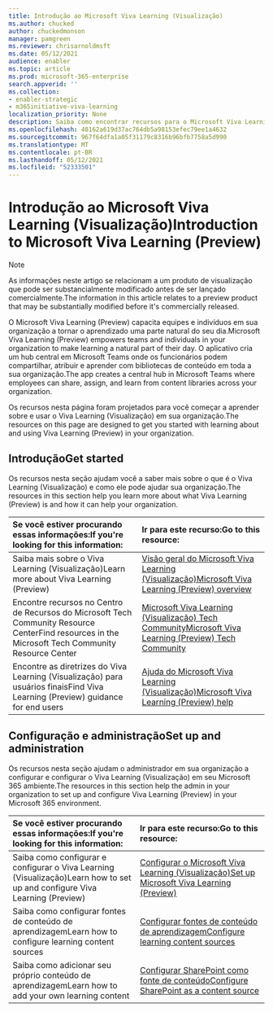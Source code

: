 ```yaml
---
title: Introdução ao Microsoft Viva Learning (Visualização)
ms.author: chucked
author: chuckedmonson
manager: pamgreen
ms.reviewer: chrisarnoldmsft
ms.date: 05/12/2021
audience: enabler
ms.topic: article
ms.prod: microsoft-365-enterprise
search.appverid: ''
ms.collection:
- enabler-strategic
- m365initiative-viva-learning
localization_priority: None
description: Saiba como encontrar recursos para o Microsoft Viva Learning (Visualização).
ms.openlocfilehash: 48162a619d37ac764db5a98153efec79ee1a4632
ms.sourcegitcommit: 967f64dfa1a05f31179c8316b96bfb7758a5d990
ms.translationtype: MT
ms.contentlocale: pt-BR
ms.lasthandoff: 05/12/2021
ms.locfileid: "52333501"
---
```

# <a name="introduction-to-microsoft-viva-learning-preview"></a><span data-ttu-id="50fdb-103">Introdução ao Microsoft Viva Learning (Visualização)</span><span class="sxs-lookup"><span data-stu-id="50fdb-103">Introduction to Microsoft Viva Learning (Preview)</span></span>

> [!NOTE]
> <span data-ttu-id="50fdb-104">As informações neste artigo se relacionam a um produto de visualização que pode ser substancialmente modificado antes de ser lançado comercialmente.</span><span class="sxs-lookup"><span data-stu-id="50fdb-104">The information in this article relates to a preview product that may be substantially modified before it's commercially released.</span></span> 

<span data-ttu-id="50fdb-105">O Microsoft Viva Learning (Preview) capacita equipes e indivíduos em sua organização a tornar o aprendizado uma parte natural do seu dia.</span><span class="sxs-lookup"><span data-stu-id="50fdb-105">Microsoft Viva Learning (Preview) empowers teams and individuals in your organization to make learning a natural part of their day.</span></span> <span data-ttu-id="50fdb-106">O aplicativo cria um hub central em Microsoft Teams onde os funcionários podem compartilhar, atribuir e aprender com bibliotecas de conteúdo em toda a sua organização.</span><span class="sxs-lookup"><span data-stu-id="50fdb-106">The app creates a central hub in Microsoft Teams where employees can share, assign, and learn from content libraries across your organization.</span></span>

<span data-ttu-id="50fdb-107">Os recursos nesta página foram projetados para você começar a aprender sobre e usar o Viva Learning (Visualização) em sua organização.</span><span class="sxs-lookup"><span data-stu-id="50fdb-107">The resources on this page are designed to get you started with learning about and using Viva Learning (Preview) in your organization.</span></span>

## <a name="get-started"></a><span data-ttu-id="50fdb-108">Introdução</span><span class="sxs-lookup"><span data-stu-id="50fdb-108">Get started</span></span>

<span data-ttu-id="50fdb-109">Os recursos nesta seção ajudam você a saber mais sobre o que é o Viva Learning (Visualização) e como ele pode ajudar sua organização.</span><span class="sxs-lookup"><span data-stu-id="50fdb-109">The resources in this section help you learn more about what Viva Learning (Preview) is and how it can help your organization.</span></span>

| <span data-ttu-id="50fdb-110">Se você estiver procurando essas informações:</span><span class="sxs-lookup"><span data-stu-id="50fdb-110">If you're looking for this information:</span></span> | <span data-ttu-id="50fdb-111">Ir para este recurso:</span><span class="sxs-lookup"><span data-stu-id="50fdb-111">Go to this resource:</span></span> |
|:-----|:-----|
|<span data-ttu-id="50fdb-112">Saiba mais sobre o Viva Learning (Visualização)</span><span class="sxs-lookup"><span data-stu-id="50fdb-112">Learn more about Viva Learning (Preview)</span></span>|[<span data-ttu-id="50fdb-113">Visão geral do Microsoft Viva Learning (Visualização)</span><span class="sxs-lookup"><span data-stu-id="50fdb-113">Microsoft Viva Learning (Preview) overview</span></span>](overview-viva-learning.md)|
|<span data-ttu-id="50fdb-114">Encontre recursos no Centro de Recursos do Microsoft Tech Community Resource Center</span><span class="sxs-lookup"><span data-stu-id="50fdb-114">Find resources in the Microsoft Tech Community Resource Center</span></span>|[<span data-ttu-id="50fdb-115">Microsoft Viva Learning (Visualização) Tech Community</span><span class="sxs-lookup"><span data-stu-id="50fdb-115">Microsoft Viva Learning (Preview) Tech Community</span></span>](https://resources.techcommunity.microsoft.com/viva-learning/)|
|<span data-ttu-id="50fdb-116">Encontre as diretrizes do Viva Learning (Visualização) para usuários finais</span><span class="sxs-lookup"><span data-stu-id="50fdb-116">Find Viva Learning (Preview) guidance for end users</span></span>|[<span data-ttu-id="50fdb-117">Ajuda do Microsoft Viva Learning (Visualização)</span><span class="sxs-lookup"><span data-stu-id="50fdb-117">Microsoft Viva Learning (Preview) help</span></span>](https://support.microsoft.com/office/learning-preview-app-01bfed12-c327-41e0-a68f-7fa527dcc98a)|

## <a name="set-up-and-administration"></a><span data-ttu-id="50fdb-118">Configuração e administração</span><span class="sxs-lookup"><span data-stu-id="50fdb-118">Set up and administration</span></span>

<span data-ttu-id="50fdb-119">Os recursos nesta seção ajudam o administrador em sua organização a configurar e configurar o Viva Learning (Visualização) em seu Microsoft 365 ambiente.</span><span class="sxs-lookup"><span data-stu-id="50fdb-119">The resources in this section help the admin in your organization to set up and configure Viva Learning (Preview) in your Microsoft 365 environment.</span></span>

| <span data-ttu-id="50fdb-120">Se você estiver procurando essas informações:</span><span class="sxs-lookup"><span data-stu-id="50fdb-120">If you're looking for this information:</span></span> | <span data-ttu-id="50fdb-121">Ir para este recurso:</span><span class="sxs-lookup"><span data-stu-id="50fdb-121">Go to this resource:</span></span> |
|:-----|:-----|
|<span data-ttu-id="50fdb-122">Saiba como configurar e configurar o Viva Learning (Visualização)</span><span class="sxs-lookup"><span data-stu-id="50fdb-122">Learn how to set up and configure Viva Learning (Preview)</span></span>|[<span data-ttu-id="50fdb-123">Configurar o Microsoft Viva Learning (Visualização)</span><span class="sxs-lookup"><span data-stu-id="50fdb-123">Set up Microsoft Viva Learning (Preview)</span></span>](set-up-teams-admin-center.md)|
|<span data-ttu-id="50fdb-124">Saiba como configurar fontes de conteúdo de aprendizagem</span><span class="sxs-lookup"><span data-stu-id="50fdb-124">Learn how to configure learning content sources</span></span>|[<span data-ttu-id="50fdb-125">Configurar fontes de conteúdo de aprendizagem</span><span class="sxs-lookup"><span data-stu-id="50fdb-125">Configure learning content sources</span></span>](content-sources-365-admin-center.md)|
|<span data-ttu-id="50fdb-126">Saiba como adicionar seu próprio conteúdo de aprendizagem</span><span class="sxs-lookup"><span data-stu-id="50fdb-126">Learn how to add your own learning content</span></span>|[<span data-ttu-id="50fdb-127">Configurar SharePoint como fonte de conteúdo</span><span class="sxs-lookup"><span data-stu-id="50fdb-127">Configure SharePoint as a content source</span></span>](configure-sharepoint-content-source.md)|





